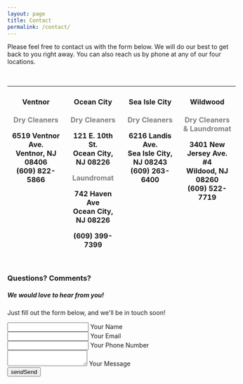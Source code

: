 ```yaml
---
layout: page
title: Contact
permalink: /contact/
---
```


Please feel free to contact us with the form below. We will do our best to get back to you right away. You can also reach us by phone at any of our four locations. 
<p>&nbsp;</p>
<table style="width: 103.226%; border-collapse: collapse; height: 404px;">
<tbody>
<tr>
<td style="width: 25%; text-align: center; vertical-align: top;">
<h4><strong>Ventnor</strong></h4>
<p><span style="color: #808080;"><strong>Dry Cleaners</strong></span></p>
<strong>6519 Ventnor Ave. <br>Ventnor, NJ 08406<br>(609) 822-5866</strong>
<p>&nbsp;</p>
</td>
<td style="width: 25%; text-align: center; vertical-align: top;">
<h4><strong>Ocean City</strong></h4>
<p><span style="color: #808080;"><strong>Dry Cleaners</strong></span></p>
<p><strong>121 E. 10th St.<br>Ocean City, NJ 08226</strong></p>
<p><span style="color: #808080;"><strong>Laundromat</strong></span></p>
<p><strong>742 Haven Ave<br>Ocean City, NJ 08226</strong></p>
<p><strong>(609) 399-7399</strong></p>
<p>&nbsp;</p>
</td>
<td style="width: 25%; text-align: center; vertical-align: top;">
<h4><strong>Sea Isle City</strong></h4>
<p><strong><span style="color: #808080;">Dry Cleaners</span></strong></p>
<p><strong>6216 Landis Ave.<br>Sea Isle City, NJ 08243<br>(609) 263-6400</strong></p>
</td>
<td style="width: 25%; text-align: center; vertical-align: top;">
<h4><strong>Wildwood</strong></h4>
<p><strong><span style="color: #808080;">Dry Cleaners &amp; Laundromat</span></strong></p>
<p><strong>3401 New Jersey Ave. #4<br>Wildood, NJ 08260<br>(609) 522-7719</strong></p>
<p>&nbsp;</p>
</td>
</tr>
</tbody>
</table>

### Questions? Comments?
##### We would love to hear from you!
Just fill out the form below, and we'll be in touch soon!

<div class="row">
  <form class="col s12" method="POST" action="https://formspree.io/sharpcleaners@gmail.com">
    <div class="row">
      <div class="input-field col s12">
        <input id="name" type="text" class="validate" name="name">
        <label for="name">Your Name</label>
      </div>
    </div>
    <div class="row">
      <div class="input-field col s12">
        <input id="email" type="email" class="validate" name="email">
        <label for="email">Your Email</label>
      </div>
    </div>
    <div class="row">
      <div class="input-field col s12">
        <input id="tel" type="tel" class="validate" name="tel">
        <label for="tel">Your Phone Number</label>
      </div>
    </div>
    <div class="row">
      <div class="input-field col s12">
        <textarea id="textarea1" class="materialize-textarea" name="message"></textarea>
        <label for="textarea1">Your Message</label>
      </div>
    </div>
    <button type="submit" class="btn-large waves-effect waves-light blue darken-4"><i class="material-icons right">send</i>Send </button>
  </form>
</div>
